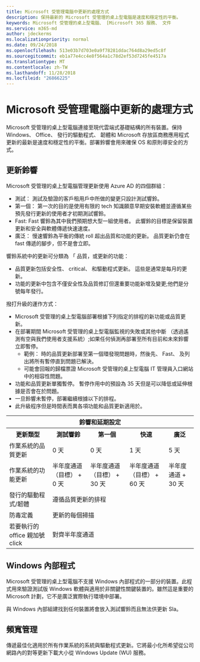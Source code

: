 ```yaml
---
title: Microsoft 受管理電腦中更新的處理方式
description: 保持最新的 Microsoft 受管理的桌上型電腦是速度和穩定性的平衡。
keywords: Microsoft 受管理的桌上型電腦、 [Microsoft 365 服務、 文件
ms.service: m365-md
author: jdeckerms
ms.localizationpriority: normal
ms.date: 09/24/2018
ms.openlocfilehash: 513e03b7d703e0a9f78281ddac764d8a29ed5c8f
ms.sourcegitcommit: eb1a77e4cc4e8f564a1c78d2ef53d7245fe4517a
ms.translationtype: MT
ms.contentlocale: zh-TW
ms.lasthandoff: 11/28/2018
ms.locfileid: "26866225"
---
```

# <a name="how-updates-are-handled-in-microsoft-managed-desktop"></a>Microsoft 受管理電腦中更新的處理方式


<!--This topic is the target for a "Learn more" link in the Admin Portal (aka.ms/update-rings); do not delete.-->

<!--Update management -->

Microsoft 受管理的桌上型電腦連接至現代雲端式基礎結構的所有裝置。保持 Windows、 Office、 發行的驅動程式、 韌體和 Microsoft 存放區商務應用程式更新的最新是速度和穩定性的平衡。部署鈴響會用來確保 OS 和原則導安全的方式。 

## <a name="update-rings"></a>更新鈴響

Microsoft 受管理的桌上型電腦管理更新使用 Azure AD 的四個群組：

- 測試： 測試及驗證的客戶租用戶中所做的變更只設計測試響鈴。  
- 第一個： 第一次的目的是使用有限的 tech 知識願意早期安裝軟體並遵循某些預先發行更新的使用者才初期測試響鈴。
- Fast: Fast 響鈴為其中我們預期想大型一組使用者。 此響鈴的目標是保留裝置更新和安全與軟體傳遞快速速度。  
- 廣泛： 慢速響鈴為平衡的傳統 roll 超出品質和功能的更新。 品質更新仍會在 fast 傳遞的腳步，但不是會立即。 

響鈴系統中的更新可分類為 「 品質，或更新的功能：
- 品質更新包括安全性、 critical、 和驅動程式更新。 這些是通常是每月的更新。 
- 功能的更新中包含不僅安全性及品質修訂但還重要功能新增及變更;他們是分號每年發行。 

撥打升級的運作方式：
- Microsoft 受管理的桌上型電腦部署根據下列指定的排程的新功能或品質更新。
- 在部署期間 Microsoft 受管理的桌上型電腦監視的失敗或其他中斷 （透過遙測有空與我們使用者支援系統）;如果任何偵測再部署至所有目前和未來鈴響立即暫停。
    - 範例： 時的品質更新部署至第一個環發現問題時，然後先、 Fast、 及列出將所有暫停直到問題已解決。
    - 可能會回報的歸檔票證 Microsoft 受管理的桌上型電腦 IT 管理員入口網站中的相容性問題。
- 功能和品質更新單獨暫停。 暫停作用中的預設為 35 天但是可以降低或延伸根據是否會在於問題。
- 一旦鈴響未暫停，部署繼續根據以下的排程。
- 此升級程序但是時間表而異各項功能和品質更新適用於。

<table>
<tr><th colspan="5">鈴響和延期設定</th></tr>
<tr><th>更新類型</th><th>測試響鈴</th><th>第一個</th><th>快速</th><th>廣泛</th></tr>
<tr><td>作業系統的品質更新</td><td>0 天</td><td>0 天</td><td>1 天</td><td>5 天</td></tr>
<tr><td>作業系統的功能更新</td><td>半年度通道 （目標） + 0 天</td><td>半年度通道 （目標） + 30 天</td><td>半年度通道 （目標） + 60 天</td><td>半年度通道 + 30 天</td></tr>
<tr><td>發行的驅動程式/韌體</td><td colspan="4">遵循品質更新的排程</td></tr>
<tr><td>防毒定義</td><td colspan="4">更新的每個掃描</td></tr>
<tr><td>若要執行的 office 親加號 click</td><td colspan="4">對齊半年度通道</td></tr>
</table>


## <a name="windows-insider-program"></a>Windows 內部程式

Microsoft 受管理的桌上型電腦不支援 Windows 內部程式的一部分的裝置。此程式用來驗證測試版 Windows 軟體與適用於非關鍵性關鍵裝置的。雖然這是重要的 Microsoft 計劃，它不是廣泛實際執行環境中部署。 

與 Windows 內部組建找到任何裝置將會放入測試響鈴而且無法供更新 Sla。

## <a name="bandwidth-management"></a>頻寬管理

傳遞最佳化適用於所有作業系統的系統與驅動程式更新。它將最小化所希望從公司網路內的對等更新下載大小從 Windows Update (WU) 服務。


